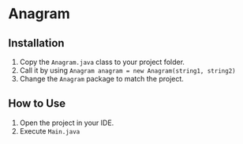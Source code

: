 # Anagram

## Installation
1. Copy the `Anagram.java` class to your project folder.
2. Call it by using `Anagram anagram = new Anagram(string1, string2)`
3. Change the `Anagram` package to match the project.

## How to Use
1. Open the project in your IDE.
2. Execute `Main.java`
